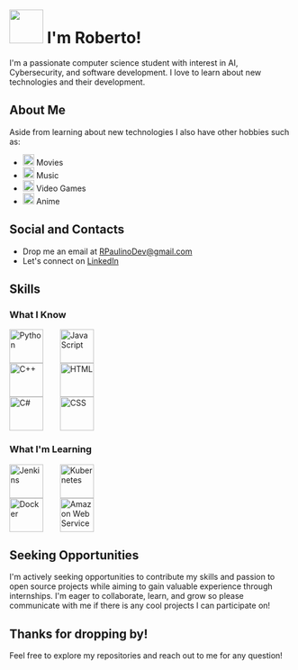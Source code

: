 <!-- Welcome Section -->
# <a href="https://giphy.com/stickers/jerseydemic-hello-hey-hej-9sZCJSFb7S9C2pkAoA"><img src="https://media0.giphy.com/media/9sZCJSFb7S9C2pkAoA/giphy.gif" width="60"></a> I'm Roberto!

I'm a passionate computer science student with interest in AI, Cybersecurity, and software development. I love to learn about new technologies and their development.

## About Me

Aside from learning about new technologies I also have other hobbies such as:
- <a href="https://giphy.com/stickers/inktober-giftober-giftoberbynora-LITTI5SuHLpu9hvdFL"><img src="https://media.giphy.com/media/LITTI5SuHLpu9hvdFL/giphy.gif?cid=ecf05e47jzxmonlvlifjknhvnuzhlsrdu3rsk1a51so7v55d&ep=v1_stickers_search&rid=giphy.gif&ct=s" width="20"></a> Movies
- <a href="https://giphy.com/stickers/ralph-skull-trumpet-3ohhwuiYAq2pNT4e5y"><img src="https://media.giphy.com/media/3ohhwuiYAq2pNT4e5y/giphy.gif?cid=ecf05e47oay4lcck7vo56zxdigwbu6s7qy2pgjisayg20jut&ep=v1_stickers_search&rid=giphy.gif&ct=s" width="20"></a> Music
- <a href="https://giphy.com/stickers/haydiroket-transparent-haydiroket-running-9KawrQzIwdAYg"><img src="https://media.giphy.com/media/9KawrQzIwdAYg/giphy.gif?cid=ecf05e47ep1epomjdgm7k2080fr4umzf2901dlxhkq359jgb&ep=v1_stickers_search&rid=giphy.gif&ct=s" width="20"></a> Video Games
- <a href="https://giphy.com/stickers/cute-BOPrq7m5jYS1W"><img src="https://media.giphy.com/media/v1.Y2lkPTc5MGI3NjExem9nb3U3Y3lnaW8yM2R5a2sydDFpbDE0dmtsdDdiMWE2eTUweTZoNSZlcD12MV9pbnRlcm5hbF9naWZfYnlfaWQmY3Q9cw/BOPrq7m5jYS1W/giphy.gif" width="20"></a> Anime


## Social and Contacts

- Drop me an email at [RPaulinoDev@gmail.com](mailto:RPaulinoDev@gmail.com)
- Let's connect on [LinkedIn](https://www.linkedin.com/in/robertopaulino-it/)

## Skills

### What I Know
<div style="display: flex; gap: 30px;">
    <div style="display: flex; flex-direction: column; align-items: center;">
        <img src="https://cdn.jsdelivr.net/gh/devicons/devicon/icons/python/python-plain.svg" alt="Python" width="60" height="60">
        <img src="https://cdn.jsdelivr.net/gh/devicons/devicon/icons/cplusplus/cplusplus-plain.svg" alt="C++" width="60" height="60">
        <img src="https://cdn.jsdelivr.net/gh/devicons/devicon/icons/csharp/csharp-plain.svg" alt="C#" width="60" height="60">
    </div>
    <div style="display: flex; flex-direction: column; align-items: center;">
        <img src="https://cdn.jsdelivr.net/gh/devicons/devicon/icons/javascript/javascript-plain.svg" alt="JavaScript" width="60" height="60">
        <img src="https://cdn.jsdelivr.net/gh/devicons/devicon/icons/html5/html5-plain.svg" alt="HTML" width="60" height="60">
        <img src="https://cdn.jsdelivr.net/gh/devicons/devicon/icons/css3/css3-plain.svg" alt="CSS" width="60" height="60">
    </div>
</div>

### What I'm Learning
<div style="display: flex; gap: 30px;">
    <div style="display: flex; flex-direction: column; align-items: center;">
        <img src="https://cdn.jsdelivr.net/gh/devicons/devicon/icons/jenkins/jenkins-plain.svg" alt="Jenkins" width="60" height="60">
        <img src="https://cdn.jsdelivr.net/gh/devicons/devicon/icons/docker/docker-plain.svg" alt="Docker" width="60" height="60">
    </div>
    <div style="display: flex; flex-direction: column; align-items: center;">
        <img src="https://cdn.jsdelivr.net/gh/devicons/devicon/icons/kubernetes/kubernetes-plain.svg" alt="Kubernetes" width="60" height="60">
        <img src="https://cdn.jsdelivr.net/gh/devicons/devicon/icons/amazonwebservices/amazonwebservices-plain-wordmark.svg" alt="Amazon Web Services" width="60" height="60">
    </div>
</div>


## Seeking Opportunities

I'm actively seeking opportunities to contribute my skills and passion to open source projects while aiming to gain valuable experience through internships. I'm eager to collaborate, learn, and grow so please communicate with me if there is any cool projects I can participate on!

<!-- Goodbye Section -->
## Thanks for dropping by!

Feel free to explore my repositories and reach out to me for any question! 

